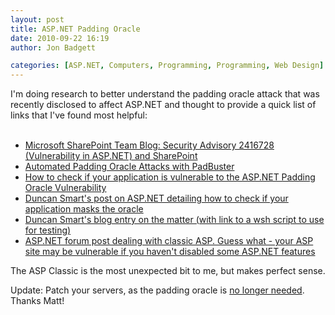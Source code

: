 ```yaml
---
layout: post
title: ASP.NET Padding Oracle
date: 2010-09-22 16:19
author: Jon Badgett

categories: [ASP.NET, Computers, Programming, Programming, Web Design]
---
```

I'm doing research to better understand the padding oracle attack that was recently disclosed to affect ASP.NET and thought to provide a quick list of links that I've found most helpful:<br /><br /><ul><li><a href="http://blogs.msdn.com/b/sharepoint/archive/2010/09/21/security-advisory-2416728-vulnerability-in-asp-net-and-sharepoint.aspx">Microsoft SharePoint Team Blog: Security Advisory 2416728 (Vulnerability in ASP.NET) and SharePoint</a></li><li><a href="http://www.gdssecurity.com/l/b/2010/09/14/automated-padding-oracle-attacks-with-padbuster/">Automated Padding Oracle Attacks with PadBuster</a></li><li><a href="http://www.acunetix.com/blog/news/check-application-vulnerable-asp-net-padding-oracle-vulnerability/">How to check if your application is vulnerable to the ASP.NET Padding Oracle Vulnerability</a></li><li><a href="http://forums.asp.net/p/1604549/4090643.aspx">Duncan Smart's post on ASP.NET detailing how to check if your application masks the oracle</a></li><li><a href="http://blog.dotsmart.net/2010/09/22/asp-net-padding-oracle-detector/">Duncan Smart's blog entry on the matter (with link to a wsh script to use for testing)</a></li><li><a href="http://forums.asp.net/t/1604739.aspx">ASP.NET forum post dealing with classic ASP. Guess what - your ASP site may be vulnerable if you haven't disabled some ASP.NET features</a></li></ul>The ASP Classic is the most unexpected bit to me, but makes perfect sense.

Update:
Patch your servers, as the padding oracle is <a href="http://blog.mindedsecurity.com/2010/10/breaking-net-encryption-with-or-without.html">no longer needed</a>. Thanks Matt!
